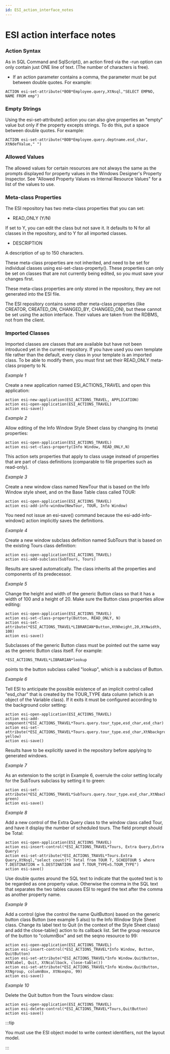 ```yaml
---
id: ESI_action_interface_notes
---
```


# ESI action interface notes

### Action Syntax

As in SQL Command and SqlScript(), an action fired via the -run option can only contain just ONE line of text. (The number of characters is free).

- If an action parameter contains a comma, the parameter must be put between double quotes. For example:

```
ACTION esi-set-attribute(*BOB*Employee.query,XtNsql,"SELECT EMPNO, NAME FROM emp")
```

### Empty Strings

Using the esi-set-attribute() action you can also give properties an "empty" value but only if the property excepts strings. To do this, put a space between double quotes. For example:

```
ACTION esi-set-attribute(*BOB*Employee.query.deptname.esd_char, XtNdefValue," ")
```

### Allowed Values

The allowed values for certain resources are not always the same as the prompts displayed for property values in the Windows Designer's Property Inspector. See "Allowed Property Values vs Internal Resource Values" for a list of the values to use.

### Meta-class Properties

The ESI repository has two meta-class properties that you can set:

- READ_ONLY (Y/N)

If set to Y, you can edit the class but not save it. It defaults to N for all classes in the repository, and to Y for all imported classes.

- DESCRIPTION

A description of up to 150 characters.

These meta-class properties are not inherited, and need to be set for individual classes using esi-set-class-property(). These properties can only be set on classes that are not currently being edited, so you must save your changes first.

These meta-class properties are only stored in the repository, they are not generated into the ESI file.

The ESI repository contains some other meta-class properties (like CREATOR, CREATED_ON, CHANGED_BY, CHANGED_ON), but these cannot be set using the action interface. Their values are taken from the RDBMS, not from the client.

### Imported Classes

Imported classes are classes that are available but have not been introduced yet in the current repository. If you have used you own template file rather than the default, every class in your template is an imported class. To be able to modify them, you must first set their READ_ONLY meta-class property to N.

*Example 1*

Create a new application named ESI_ACTIONS_TRAVEL and open this application:

```
action esi-new-application(ESI_ACTIONS_TRAVEL, APPLICATION)
action esi-open-application(ESI_ACTIONS_TRAVEL)
action esi-save()
```

*Example 2*

Allow editing of the Info Window Style Sheet class by changing its (meta) properties:

```
action esi-open-application(ESI_ACTIONS_TRAVEL)
action esi-set-class-property(Info Window, READ_ONLY,N)
```

This action sets properties that apply to class usage instead of properties that are part of class definitions (comparable to file properties such as read-only).

*Example 3*

Create a new window class named NewTour that is based on the Info Window style sheet, and on the Base Table class called TOUR:
 

```
action esi-open-application(ESI_ACTIONS_TRAVEL)
action esi-add-info-window(NewTour, TOUR, Info Window)
```

You need not issue an esi-save() command because the esi-add-info-window() action implicitly saves the definitions.

*Example 4*

Create a new window subclass definition named SubTours that is based on the existing Tours class definition:
 

```
action esi-open-application(ESI_ACTIONS_TRAVEL)
action esi-add-subclass(SubTours, Tours)
```

Results are saved automatically. The class inherits all the properties and components of its predecessor.

*Example 5*

Change the height and width of the generic Button class so that it has a width of 100 and a height of 20. Make sure the Button class properties allow editing:

```
action esi-open-application(ESI_ACTIONS_TRAVEL)
action esi-set-class-property(Button, READ_ONLY, N)
action esi-set-attribute(*ESI_ACTIONS_TRAVEL*LIBRARIAN*Button,XtNheight,20,XtNwidth, 100)
action esi-save()
```

Subclasses of the generic Button class must be pointed out the same way as the generic Button class itself. For example:

```
*ESI_ACTIONS_TRAVEL*LIBRARIAN*lookup
```

points to the button subclass called "lookup", which is a subclass of Button.

*Example 6*

Tell ESI to anticipate the possible existence of an implicit control called "esd_char" that is created by the TOUR_TYPE data column (which is an object of the Variable class). If it exits it must be configured according to the background color setting:

```
action esi-open-application(ESI_ACTIONS_TRAVEL)
action esi-add-component(*ESI_ACTIONS_TRAVEL*Tours.query.tour_type,esd_char,esd_char)
action esi-set-attribute(*ESI_ACTIONS_TRAVEL*Tours.query.tour_type.esd_char,XtNbackground, yellow)
action esi-save()
```

Results have to be explicitly saved in the repository before applying to generated windows.

*Example 7*

As an extension to the script in Example 6, overrule the color setting locally for the SubTours subclass by setting it to green:

```
action esi-set-attribute(*ESI_ACTIONS_TRAVEL*SubTours.query.tour_type.esd_char,XtNbackground, green)
action esi-save()
```

*Example 8*

Add a new control of the Extra Query class to the window class called Tour, and have it display the number of scheduled tours. The field prompt should be Total:

```
action esi-open-application(ESI_ACTIONS_TRAVEL)
action esi-insert-control(*ESI_ACTIONS_TRAVEL*Tours, Extra Query,Extra Query)
action esi-set-attribute(*ESI_ACTIONS_TRAVEL*Tours.Extra Query,XtNsql,"select count(*) Total from TOUR T, SCHEDTOUR S where T.DESTINATION = S.DESTINATION and T.TOUR_TYPE=S.TOUR_TYPE")
action esi-save()
```

Use double quotes around the SQL text to indicate that the quoted text is to be regarded as one property value. Otherwise the comma in the SQL text that separates the two tables causes ESI to regard the text after the comma as another property name.

*Example 9*

Add a control (give the control the name QuitButton) based on the generic button class Button (see example 5 also) to the Info Window Style Sheet class. Change its label text to Quit (in the context of the Style Sheet class) and add the close-table() action to its callback list. Set the group resource of the button to "columnBox" and set the seqno resource to 99:

```
action esi-open-application(ESI_ACTIONS_TRAVEL)
action esi-insert-control(*ESI_ACTIONS_TRAVEL*Info Window, Button, QuitButton)
action esi-set-attribute(*ESI_ACTIONS_TRAVEL*Info Window.QuitButton, XtNlabel, Quit, XtNcallback, close-table())
action esi-set-attribute(*ESI_ACTIONS_TRAVEL*Info Window.QuitButton, XtNgroup, columnBox, XtNseqno, 99)
action esi-save()
```

*Example 10*

Delete the Quit button from the Tours window class:

```
action esi-open-application(ESI_ACTIONS_TRAVEL)
action esi-delete-control(*ESI_ACTIONS_TRAVEL*Tours,QuitButton)
action esi-save()
```


:::tip

You must use the ESI object model to write context identifiers, not the layout model.

:::

 